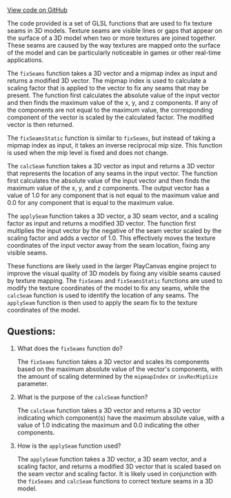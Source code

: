 [View code on GitHub](https://github.com/playcanvas/engine/src/scene/shader-lib/chunks/common/frag/fixCubemapSeamsStretch.js)

The code provided is a set of GLSL functions that are used to fix texture seams in 3D models. Texture seams are visible lines or gaps that appear on the surface of a 3D model when two or more textures are joined together. These seams are caused by the way textures are mapped onto the surface of the model and can be particularly noticeable in games or other real-time applications.

The `fixSeams` function takes a 3D vector and a mipmap index as input and returns a modified 3D vector. The mipmap index is used to calculate a scaling factor that is applied to the vector to fix any seams that may be present. The function first calculates the absolute value of the input vector and then finds the maximum value of the x, y, and z components. If any of the components are not equal to the maximum value, the corresponding component of the vector is scaled by the calculated factor. The modified vector is then returned.

The `fixSeamsStatic` function is similar to `fixSeams`, but instead of taking a mipmap index as input, it takes an inverse reciprocal mip size. This function is used when the mip level is fixed and does not change.

The `calcSeam` function takes a 3D vector as input and returns a 3D vector that represents the location of any seams in the input vector. The function first calculates the absolute value of the input vector and then finds the maximum value of the x, y, and z components. The output vector has a value of 1.0 for any component that is not equal to the maximum value and 0.0 for any component that is equal to the maximum value.

The `applySeam` function takes a 3D vector, a 3D seam vector, and a scaling factor as input and returns a modified 3D vector. The function first multiplies the input vector by the negative of the seam vector scaled by the scaling factor and adds a vector of 1.0. This effectively moves the texture coordinates of the input vector away from the seam location, fixing any visible seams.

These functions are likely used in the larger PlayCanvas engine project to improve the visual quality of 3D models by fixing any visible seams caused by texture mapping. The `fixSeams` and `fixSeamsStatic` functions are used to modify the texture coordinates of the model to fix any seams, while the `calcSeam` function is used to identify the location of any seams. The `applySeam` function is then used to apply the seam fix to the texture coordinates of the model.
## Questions: 
 1. What does the `fixSeams` function do?
    
    The `fixSeams` function takes a 3D vector and scales its components based on the maximum absolute value of the vector's components, with the amount of scaling determined by the `mipmapIndex` or `invRecMipSize` parameter.

2. What is the purpose of the `calcSeam` function?
    
    The `calcSeam` function takes a 3D vector and returns a 3D vector indicating which component(s) have the maximum absolute value, with a value of 1.0 indicating the maximum and 0.0 indicating the other components.

3. How is the `applySeam` function used?
    
    The `applySeam` function takes a 3D vector, a 3D seam vector, and a scaling factor, and returns a modified 3D vector that is scaled based on the seam vector and scaling factor. It is likely used in conjunction with the `fixSeams` and `calcSeam` functions to correct texture seams in a 3D model.